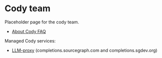 # Cody team

Placeholder page for the cody team.

- [About Cody FAQ](about-cody-faq.md)

Managed Cody services:

- [LLM-proxy](llm-proxy/index.md) (completions.sourcegraph.com and completions.sgdev.org)
